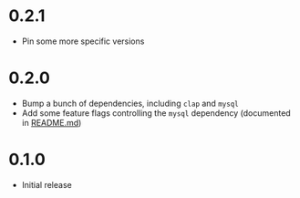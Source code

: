 0.2.1
=====
- Pin some more specific versions

0.2.0
=====
- Bump a bunch of dependencies, including `clap` and `mysql`
- Add some feature flags controlling the `mysql` dependency (documented in [README.md](README.md))

0.1.0
=====
- Initial release
